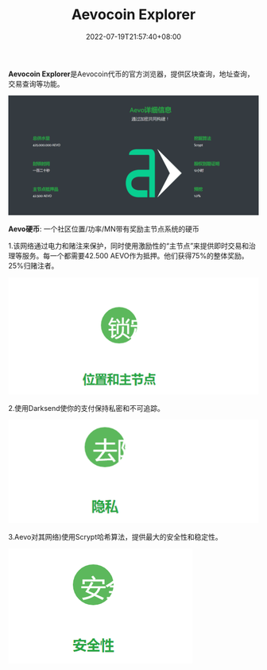 ﻿---
weight: 
title: "Aevocoin Explorer"
description: "Aevocoin Explorer是Aevocoin代币的官方浏览器，提供区块查询，地址查询，交易查询等功能"
date: 2022-07-19T21:57:40+08:00
lastmod: 2022-07-19T16:45:40+08:00
draft: false
authors: ["ovorr"]
featuredImage: "aevocoin-explorer.png"
link: "https://aevocoincommunity.github.io/aevo-site/"
tags: ["区块链浏览器","Aevocoin Explorer"]
categories: ["navigation"]
navigation: ["区块链浏览器"]
lightgallery: true
toc: true
pinned: false
recommend: false
recommend1: false
---
**Aevocoin Explorer**是Aevocoin代币的官方浏览器，提供区块查询，地址查询，交易查询等功能。

![d](d.png)

**Aevo硬币**: 一个社区位置/功率/MN带有奖励主节点系统的硬币





1.该网络通过电力和赌注来保护，同时使用激励性的“主节点”来提供即时交易和治理等服务。每一个都需要42.500 AEVO作为抵押。他们获得75%的整体奖励。25%归赌注者。

![a](a.png)

2.使用Darksend使你的支付保持私密和不可追踪。

![b](b.png)

3.Aevo对其网络)使用Scrypt哈希算法，提供最大的安全性和稳定性。

![c](c.png)



